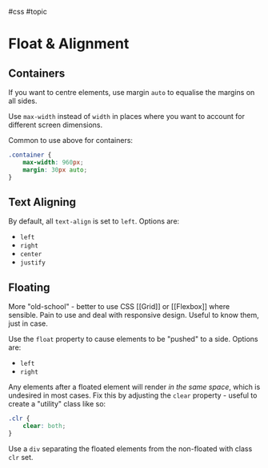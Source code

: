 #css #topic 

# Float & Alignment
## Containers
If you want to centre elements, use margin `auto` to equalise the margins on all sides.

Use `max-width` instead of `width` in places where you want to account for different screen dimensions.

Common to use above for containers:
```css
.container {
	max-width: 960px;
	margin: 30px auto;
}
```

## Text Aligning
By default, all `text-align` is set to `left`.
Options are:
- `left`
- `right`
- `center`
- `justify`

## Floating
More "old-school" - better to use CSS [[Grid]] or [[Flexbox]] where sensible.
Pain to use and deal with responsive design.
Useful to know them, just in case.

Use the `float` property to cause elements to be "pushed" to a side.
Options are:
- `left`
- `right`

Any elements after a floated element will render *in the same space*, which is undesired in most cases.
Fix this by adjusting the `clear` property - useful to create a "utility" class like so:
```css
.clr {
	clear: both;
}
```
Use a `div` separating the floated elements from the non-floated with class `clr` set.